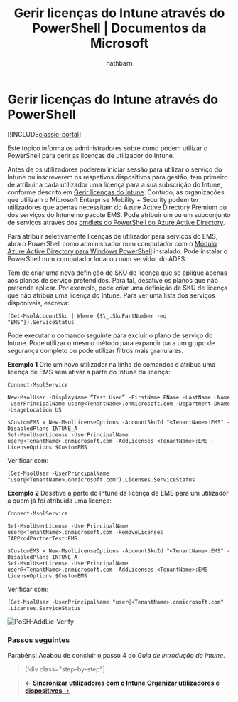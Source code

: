 ﻿---
title: "Gerir licenças do Intune através do PowerShell | Documentos da Microsoft"
description: "Gerir licenças do Intune através do PowerShell"
keywords: 
author: nathbarn
ms.author: nathbarn
manager: angrobe
ms.date: 02/14/2017
ms.topic: get-started-article
ms.prod: 
ms.service: microsoft-intune
ms.technology: 
ms.assetid: d2d31c80-c32c-4315-8271-1b0cf9a1f78a
ms.reviewer: jeffgilb
ms.suite: ems
ms.custom: intune-classic
ms.translationtype: Human Translation
ms.sourcegitcommit: 9ff1adae93fe6873f5551cf58b1a2e89638dee85
ms.openlocfilehash: 211b1aba54924204a7e2d33301824f9d7eb9c030
ms.contentlocale: pt-pt
ms.lasthandoff: 05/23/2017


---

# <a name="manage-intune-licenses-using-powershell"></a>Gerir licenças do Intune através do PowerShell

[!INCLUDE[classic-portal](../includes/classic-portal.md)]

Este tópico informa os administradores sobre como podem utilizar o PowerShell para gerir as licenças de utilizador do Intune.

Antes de os utilizadores poderem iniciar sessão para utilizar o serviço do Intune ou inscreverem os respetivos dispositivos para gestão, tem primeiro de atribuir a cada utilizador uma licença para a sua subscrição do Intune, conforme descrito em [Gerir licenças do Intune](start-with-a-paid-subscription-to-microsoft-intune-step-4.md). Contudo, as organizações que utilizam o Microsoft Enterprise Mobility + Security podem ter utilizadores que apenas necessitam do Azure Active Directory Premium ou dos serviços do Intune no pacote EMS. Pode atribuir um ou um subconjunto de serviços através dos [cmdlets do PowerShell do Azure Active Directory](https://msdn.microsoft.com/library/jj151815.aspx).

Para atribuir seletivamente licenças de utilizador para serviços do EMS, abra o PowerShell como administrador num computador com o [Módulo Azure Active Directory para Windows PowerShell](https://msdn.microsoft.com/library/jj151815.aspx#bkmk_installmodule) instalado. Pode instalar o PowerShell num computador local ou num servidor do ADFS.

Tem de criar uma nova definição de SKU de licença que se aplique apenas aos planos de serviço pretendidos. Para tal, desative os planos que não pretende aplicar. Por exemplo, pode criar uma definição de SKU de licença que não atribua uma licença do Intune. Para ver uma lista dos serviços disponíveis, escreva:

    (Get-MsolAccountSku | Where {$\_.SkuPartNumber -eq "EMS"}).ServiceStatus

Pode executar o comando seguinte para excluir o plano de serviço do Intune. Pode utilizar o mesmo método para expandir para um grupo de segurança completo ou pode utilizar filtros mais granulares.

**Exemplo 1** Crie um novo utilizador na linha de comandos e atribua uma licença de EMS sem ativar a parte do Intune da licença:

    Connect-MsolService

    New-MsolUser -DisplayName “Test User” -FirstName FName -LastName LName -UserPrincipalName user@<TenantName>.onmicrosoft.com –Department DName -UsageLocation US

    $CustomEMS = New-MsolLicenseOptions -AccountSkuId "<TenantName>:EMS" -DisabledPlans INTUNE_A
    Set-MsolUserLicense -UserPrincipalName user@<TenantName>.onmicrosoft.com -AddLicenses <TenantName>:EMS -LicenseOptions $CustomEMS


Verificar com:

    (Get-MsolUser -UserPrincipalName "user@<TenantName>.onmicrosoft.com").Licenses.ServiceStatus

**Exemplo 2** Desative a parte do Intune da licença de EMS para um utilizador a quem já foi atribuída uma licença:

    Connect-MsolService

    Set-MsolUserLicense -UserPrincipalName user@<TenantName>.onmicrosoft.com -RemoveLicenses IAPProdPartnerTest:EMS

    $CustomEMS = New-MsolLicenseOptions -AccountSkuId "<TenantName>:EMS" -DisabledPlans INTUNE_A
    Set-MsolUserLicense -UserPrincipalName user@<TenantName>.onmicrosoft.com -AddLicenses <TenantName>:EMS -LicenseOptions $CustomEMS

Verificar com:

    (Get-MsolUser -UserPrincipalName "user@<TenantName>.onmicrosoft.com" .Licenses.ServiceStatus

![PoSH-AddLic-Verify](./media/posh-addlic-verify.png)

### <a name="next-steps"></a>Passos seguintes
Parabéns! Acabou de concluir o passo 4 do *Guia de introdução do Intune*.
>[!div class="step-by-step"]

>[&larr; **Sincronizar utilizadores com o Intune**](.\start-with-a-paid-subscription-to-microsoft-intune-step-2.md)     [**Organizar utilizadores e dispositivos** &rarr;](.\start-with-a-paid-subscription-to-microsoft-intune-step-5.md)  

